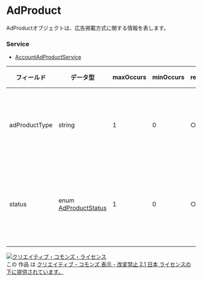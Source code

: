 # AdProduct
AdProductオブジェクトは、広告掲載方式に関する情報を表します。
### Service
+ [AccountAdProductService](../services/AccountAdProductService.md)

| フィールド | データ型 | maxOccurs | minOccurs | response | add | set | remove | 説明 | 
|---|---|---|---|---|---|---|---|---|
| adProductType| string| 1| 0| ○| -| -| -| 広告商品情報です。 |
| status| enum <a href="./AdProductStatus.md">AdProductStatus</a>| 1| 0| ○| -| -| -| 広告商品ステータス |
<a rel="license" href="http://creativecommons.org/licenses/by-nd/2.1/jp/"><img alt="クリエイティブ・コモンズ・ライセンス" style="border-width:0" src="https://i.creativecommons.org/l/by-nd/2.1/jp/88x31.png" /></a><br />この 作品 は <a rel="license" href="http://creativecommons.org/licenses/by-nd/2.1/jp/">クリエイティブ・コモンズ 表示 - 改変禁止 2.1 日本 ライセンスの下に提供されています。</a>
